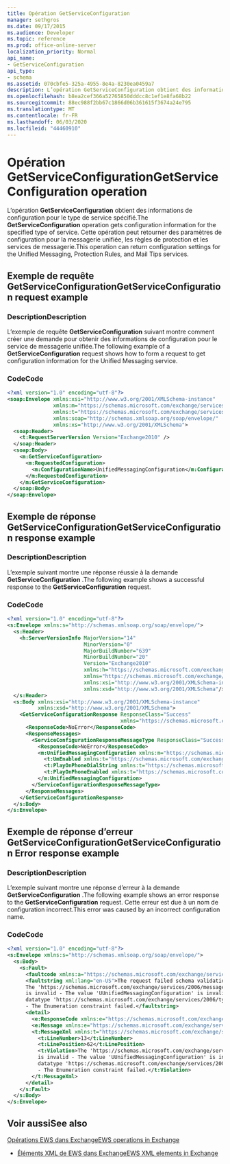 ```yaml
---
title: Opération GetServiceConfiguration
manager: sethgros
ms.date: 09/17/2015
ms.audience: Developer
ms.topic: reference
ms.prod: office-online-server
localization_priority: Normal
api_name:
- GetServiceConfiguration
api_type:
- schema
ms.assetid: 070cbfe5-325a-4955-8e4a-8230ea0459a7
description: L’opération GetServiceConfiguration obtient des informations de configuration pour le type de service spécifié. Cette opération peut retourner des paramètres de configuration pour la messagerie unifiée, les règles de protection et les services de messagerie.
ms.openlocfilehash: b8ea2cef366a52765850dddcc8c1ef1e8fa68b22
ms.sourcegitcommit: 88ec988f2bb67c1866d06b361615f3674a24e795
ms.translationtype: MT
ms.contentlocale: fr-FR
ms.lasthandoff: 06/03/2020
ms.locfileid: "44460910"
---
```

# <a name="getserviceconfiguration-operation"></a><span data-ttu-id="1065b-104">Opération GetServiceConfiguration</span><span class="sxs-lookup"><span data-stu-id="1065b-104">GetServiceConfiguration operation</span></span>

<span data-ttu-id="1065b-105">L’opération **GetServiceConfiguration** obtient des informations de configuration pour le type de service spécifié.</span><span class="sxs-lookup"><span data-stu-id="1065b-105">The **GetServiceConfiguration** operation gets configuration information for the specified type of service.</span></span> <span data-ttu-id="1065b-106">Cette opération peut retourner des paramètres de configuration pour la messagerie unifiée, les règles de protection et les services de messagerie.</span><span class="sxs-lookup"><span data-stu-id="1065b-106">This operation can return configuration settings for the Unified Messaging, Protection Rules, and Mail Tips services.</span></span> 
  
## <a name="getserviceconfiguration-request-example"></a><span data-ttu-id="1065b-107">Exemple de requête GetServiceConfiguration</span><span class="sxs-lookup"><span data-stu-id="1065b-107">GetServiceConfiguration request example</span></span>

### <a name="description"></a><span data-ttu-id="1065b-108">Description</span><span class="sxs-lookup"><span data-stu-id="1065b-108">Description</span></span>

<span data-ttu-id="1065b-109">L’exemple de requête **GetServiceConfiguration** suivant montre comment créer une demande pour obtenir des informations de configuration pour le service de messagerie unifiée.</span><span class="sxs-lookup"><span data-stu-id="1065b-109">The following example of a **GetServiceConfiguration** request shows how to form a request to get configuration information for the Unified Messaging service.</span></span> 
  
### <a name="code"></a><span data-ttu-id="1065b-110">Code</span><span class="sxs-lookup"><span data-stu-id="1065b-110">Code</span></span>

```XML
<?xml version="1.0" encoding="utf-8"?>
<soap:Envelope xmlns:xsi="http://www.w3.org/2001/XMLSchema-instance"
               xmlns:m="https://schemas.microsoft.com/exchange/services/2006/messages"
               xmlns:t="https://schemas.microsoft.com/exchange/services/2006/types"
               xmlns:soap="http://schemas.xmlsoap.org/soap/envelope/"
               xmlns:xs="http://www.w3.org/2001/XMLSchema">
  <soap:Header>
    <t:RequestServerVersion Version="Exchange2010" />
  </soap:Header>
  <soap:Body>
    <m:GetServiceConfiguration>
      <m:RequestedConfiguration>
        <m:ConfigurationName>UnifiedMessagingConfiguration</m:ConfigurationName>
      </m:RequestedConfiguration>
    </m:GetServiceConfiguration>
  </soap:Body>
</soap:Envelope>
```

## <a name="getserviceconfiguration-response-example"></a><span data-ttu-id="1065b-111">Exemple de réponse GetServiceConfiguration</span><span class="sxs-lookup"><span data-stu-id="1065b-111">GetServiceConfiguration response example</span></span>

### <a name="description"></a><span data-ttu-id="1065b-112">Description</span><span class="sxs-lookup"><span data-stu-id="1065b-112">Description</span></span>

<span data-ttu-id="1065b-113">L’exemple suivant montre une réponse réussie à la demande **GetServiceConfiguration** .</span><span class="sxs-lookup"><span data-stu-id="1065b-113">The following example shows a successful response to the **GetServiceConfiguration** request.</span></span> 
  
### <a name="code"></a><span data-ttu-id="1065b-114">Code</span><span class="sxs-lookup"><span data-stu-id="1065b-114">Code</span></span>

```XML
<?xml version="1.0" encoding="utf-8"?>
<s:Envelope xmlns:s="http://schemas.xmlsoap.org/soap/envelope/">
  <s:Header>
    <h:ServerVersionInfo MajorVersion="14" 
                         MinorVersion="0" 
                         MajorBuildNumber="639" 
                         MinorBuildNumber="20" 
                         Version="Exchange2010" 
                         xmlns:h="https://schemas.microsoft.com/exchange/services/2006/types" 
                         xmlns="https://schemas.microsoft.com/exchange/services/2006/types" 
                         xmlns:xsi="http://www.w3.org/2001/XMLSchema-instance" 
                         xmlns:xsd="http://www.w3.org/2001/XMLSchema"/>
  </s:Header>
  <s:Body xmlns:xsi="http://www.w3.org/2001/XMLSchema-instance" 
          xmlns:xsd="http://www.w3.org/2001/XMLSchema">
    <GetServiceConfigurationResponse ResponseClass="Success" 
                                     xmlns="https://schemas.microsoft.com/exchange/services/2006/messages">
      <ResponseCode>NoError</ResponseCode>
      <ResponseMessages>
        <ServiceConfigurationResponseMessageType ResponseClass="Success">
          <ResponseCode>NoError</ResponseCode>
          <m:UnifiedMessagingConfiguration xmlns:m="https://schemas.microsoft.com/exchange/services/2006/messages">
            <t:UmEnabled xmlns:t="https://schemas.microsoft.com/exchange/services/2006/types">true</t:UmEnabled>
            <t:PlayOnPhoneDialString xmlns:t="https://schemas.microsoft.com/exchange/services/2006/types">user@contoso.com</t:PlayOnPhoneDialString>
            <t:PlayOnPhoneEnabled xmlns:t="https://schemas.microsoft.com/exchange/services/2006/types">true</t:PlayOnPhoneEnabled>
          </m:UnifiedMessagingConfiguration>
        </ServiceConfigurationResponseMessageType>
      </ResponseMessages>
    </GetServiceConfigurationResponse>
  </s:Body>
</s:Envelope>
```

## <a name="getserviceconfiguration-error-response-example"></a><span data-ttu-id="1065b-115">Exemple de réponse d’erreur GetServiceConfiguration</span><span class="sxs-lookup"><span data-stu-id="1065b-115">GetServiceConfiguration Error response example</span></span>

### <a name="description"></a><span data-ttu-id="1065b-116">Description</span><span class="sxs-lookup"><span data-stu-id="1065b-116">Description</span></span>

<span data-ttu-id="1065b-117">L’exemple suivant montre une réponse d’erreur à la demande **GetServiceConfiguration** .</span><span class="sxs-lookup"><span data-stu-id="1065b-117">The following example shows an error response to the **GetServiceConfiguration** request.</span></span> <span data-ttu-id="1065b-118">Cette erreur est due à un nom de configuration incorrect.</span><span class="sxs-lookup"><span data-stu-id="1065b-118">This error was caused by an incorrect configuration name.</span></span> 
  
### <a name="code"></a><span data-ttu-id="1065b-119">Code</span><span class="sxs-lookup"><span data-stu-id="1065b-119">Code</span></span>

```XML
<?xml version="1.0" encoding="utf-8"?>
<s:Envelope xmlns:s="http://schemas.xmlsoap.org/soap/envelope/">
  <s:Body>
    <s:Fault>
      <faultcode xmlns:a="https://schemas.microsoft.com/exchange/services/2006/types">a:ErrorSchemaValidation</faultcode>
      <faultstring xml:lang="en-US">The request failed schema validation: 
      The 'https://schemas.microsoft.com/exchange/services/2006/messages:ConfigurationName' element 
      is invalid - The value 'UUnifiedMessagingConfiguration' is invalid according to its 
      datatype 'https://schemas.microsoft.com/exchange/services/2006/types:ServiceConfigurationType' 
      - The Enumeration constraint failed.</faultstring>
      <detail>
        <e:ResponseCode xmlns:e="https://schemas.microsoft.com/exchange/services/2006/errors">ErrorSchemaValidation</e:ResponseCode>
        <e:Message xmlns:e="https://schemas.microsoft.com/exchange/services/2006/errors">The request failed schema validation.</e:Message>
        <t:MessageXml xmlns:t="https://schemas.microsoft.com/exchange/services/2006/types">
          <t:LineNumber>13</t:LineNumber>
          <t:LinePosition>62</t:LinePosition>
          <t:Violation>The 'https://schemas.microsoft.com/exchange/services/2006/messages:ConfigurationName' element 
          is invalid - The value 'UUnifiedMessagingConfiguration' is invalid according to its 
          datatype 'https://schemas.microsoft.com/exchange/services/2006/types:ServiceConfigurationType'
          - The Enumeration constraint failed.</t:Violation>
        </t:MessageXml>
      </detail>
    </s:Fault>
  </s:Body>
</s:Envelope>
```

## <a name="see-also"></a><span data-ttu-id="1065b-120">Voir aussi</span><span class="sxs-lookup"><span data-stu-id="1065b-120">See also</span></span>



[<span data-ttu-id="1065b-121">Opérations EWS dans Exchange</span><span class="sxs-lookup"><span data-stu-id="1065b-121">EWS operations in Exchange</span></span>](ews-operations-in-exchange.md)
  
- [<span data-ttu-id="1065b-122">Éléments XML de EWS dans Exchange</span><span class="sxs-lookup"><span data-stu-id="1065b-122">EWS XML elements in Exchange</span></span>](ews-xml-elements-in-exchange.md)

